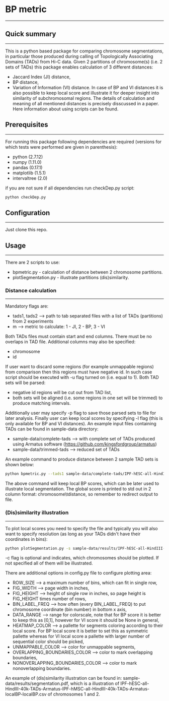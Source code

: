 # BP metric #
-------------

## Quick summary ##
-------------------

This is a python based package for comparing chromosome segmentations, in particular those produced during calling of Topologically Associating Domains (TADs) from Hi-C data. Given 2 partitions of chromosome(s) (i.e. 2 sets of TADs) this package enables calculation of 3 different distances:

* Jaccard Index (JI) distance,
* BP distance,
* Variation of Information (VI) distance.
In case of BP and VI distances it is also possible to keep local score and illustrate it for deeper insight into similarity of subchromosomal regions. The details of calculation and meaning of all mentioned distances is precisely disscussed in a paper. Here information about using scripts can be found.

## Prerequisites ##
-------------------

For running this package following dependencies are required (versions for which tests were performed are given in parenthesis):

* python (2.7.12)
* numpy (1.11.0)
* pandas (0.17.1)
* matplotlib (1.5.1)
* intervaltree (2.0)

if you are not sure if all dependencies run checkDep.py script:

```sh
python checkDep.py
```

## Configuration ##
-------------------

Just clone this repo.

## Usage ##
-----------

There are 2 scripts to use:

* bpmetric.py - calculation of distance between 2 chromosome partitions.
* plotSegmentation.py - illustrate partitions (dis)similarity.

### Distance calculation ###
----------------------------

Mandatory flags are:

* tads1, tads2 --> path to tab separated files with a list of TADs (partitions) from 2 experiments
* m --> metric to calculate: 1 - JI, 2 - BP, 3 - VI

Both TADs files must contain start and end columns. There must be no overlaps in TAD file. Additional columns may also be specified:

* chromosome
* id

If user want to discard some regions (for example unmappable regions) from comparison then this regions must have negative id. In such case script should be executed with -u flag turned on (i.e. equal to 1). Both TAD sets will be parsed:

* negative id regions will be cut out from TAD list,
* both sets will be aligned (i.e. some regions in one set will be trimmed) to produce matching intervals.

Additionally user may specify -p flag to save those parsed sets to file for later analysis. Finally user can keep local scores by specifying -l flag (this is only available for BP and VI distances). An example input files containing TADs can be found in sample-data directory:

* sample-data/complete-tads --> with complete set of TADs produced using Armatus software (https://github.com/kingsfordgroup/armatus)
* sample-data/trimmed-tads --> reduced set of TADs

An example command to produce distance between 2 sample TAD sets is shown below:

```sh
python bpmetric.py --tads1 sample-data/complete-tads/IPF-hESC-all-HindIII-40k-TADs-Armatus --tads2 sample-data/complete-tads/IPF-hMSC-all-HindIII-40k-TADs-Armatus -m 2 -u 1 -l 1 > distance-ESC-vs-MSC
```

The above command will keep local BP scores, which can be later used to illustrate local segmentation. The global score is printed to std out in 2 column format: chromosome\tdistance, so remember to redirect output to file.

### (Dis)similarity illustration ###
------------------------------------

To plot local scores you need to specify the file and typically you will also want to specify resolution (as long as your TADs didn't have their coordinates in bins):

```sh
python plotSegmentation.py -s sample-data/results/IPF-hESC-all-HindIII-40k-TADs-Armatus-IPF-hMSC-all-HindIII-40k-TADs-Armatus-localBP-localBP.csv -r 40000 -c 1 2
```

-c flag is optional and indicates, which chromosomes should be plotted. If not specified all of them will be illustrated.

There are additional options in config.py file to configure plotting area:

* ROW_SIZE --> a maximum number of bins, which can fit in single row,
* FIG_WIDTH --> page width in inches,
* FIG_HEIGHT --> height of single row in inches, so page height is FIG_HEIGHT times number of rows,
* BIN_LABEL_FREQ --> how often (every BIN_LABEL_FREQ) to put chromosome coordinate (bin number) in bottom x axis,
* DATA_RANGE --> range for colorscale, note that for BP score it is better to keep this as [0,1], however for VI score it should be None in general,
* HEATMAP_COLOR --> a pallette for segments coloring according to their local score. For BP local score it is better to set this as symmetric pallette whereas for VI local score a pallette with larger number of sequential color should be picked,
* UNMAPPABLE_COLOR --> color for unmappable segments,
* OVERLAPPING_BOUNDARIES_COLOR --> color to mark overlapping boundaries,
* NONOVERLAPPING_BOUNDARIES_COLOR --> color to mark nonoverlapping boundaries.

An example of (dis)similarity illustration can be found in: sample-data/results/segmentation.pdf, which is a illustration of IPF-hESC-all-HindIII-40k-TADs-Armatus-IPF-hMSC-all-HindIII-40k-TADs-Armatus-localBP-localBP.csv of chromosomes 1 and 2.
